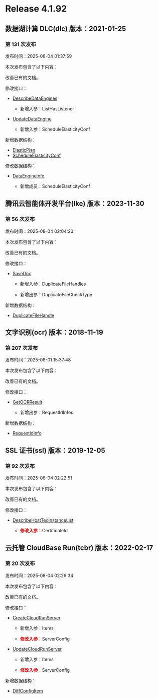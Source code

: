 # Release 4.1.92

## 数据湖计算 DLC(dlc) 版本：2021-01-25

### 第 131 次发布

发布时间：2025-08-04 01:37:59

本次发布包含了以下内容：

改善已有的文档。

修改接口：

* [DescribeDataEngines](https://cloud.tencent.com/document/api/1342/86308)

	* 新增入参：ListHasListener

* [UpdateDataEngine](https://cloud.tencent.com/document/api/1342/99271)

	* 新增入参：ScheduleElasticityConf


新增数据结构：

* [ElasticPlan](https://cloud.tencent.com/document/api/1342/53778#ElasticPlan)
* [ScheduleElasticityConf](https://cloud.tencent.com/document/api/1342/53778#ScheduleElasticityConf)

修改数据结构：

* [DataEngineInfo](https://cloud.tencent.com/document/api/1342/53778#DataEngineInfo)

	* 新增成员：ScheduleElasticityConf




## 腾讯云智能体开发平台(lke) 版本：2023-11-30

### 第 56 次发布

发布时间：2025-08-04 02:04:23

本次发布包含了以下内容：

改善已有的文档。

修改接口：

* [SaveDoc](https://cloud.tencent.com/document/api/1759/105054)

	* 新增入参：DuplicateFileHandles

	* 新增出参：DuplicateFileCheckType


新增数据结构：

* [DuplicateFileHandle](https://cloud.tencent.com/document/api/1759/105104#DuplicateFileHandle)



## 文字识别(ocr) 版本：2018-11-19

### 第 207 次发布

发布时间：2025-08-01 15:37:48

本次发布包含了以下内容：

改善已有的文档。

修改接口：

* [GetOCRResult](https://cloud.tencent.com/document/api/866/115234)

	* 新增出参：RequestIdInfos


新增数据结构：

* [RequestIdInfo](https://cloud.tencent.com/document/api/866/33527#RequestIdInfo)



## SSL 证书(ssl) 版本：2019-12-05

### 第 92 次发布

发布时间：2025-08-04 02:22:51

本次发布包含了以下内容：

改善已有的文档。

修改接口：

* [DescribeHostTeoInstanceList](https://cloud.tencent.com/document/api/400/91655)

	* <font color="#dd0000">**修改入参**：</font>CertificateId




## 云托管 CloudBase Run(tcbr) 版本：2022-02-17

### 第 20 次发布

发布时间：2025-08-04 02:26:34

本次发布包含了以下内容：

改善已有的文档。

修改接口：

* [CreateCloudRunServer](https://cloud.tencent.com/document/api/1243/75712)

	* 新增入参：Items

	* <font color="#dd0000">**修改入参**：</font>ServerConfig

* [UpdateCloudRunServer](https://cloud.tencent.com/document/api/1243/75709)

	* 新增入参：Items

	* <font color="#dd0000">**修改入参**：</font>ServerConfig


新增数据结构：

* [DiffConfigItem](https://cloud.tencent.com/document/api/1243/75713#DiffConfigItem)



